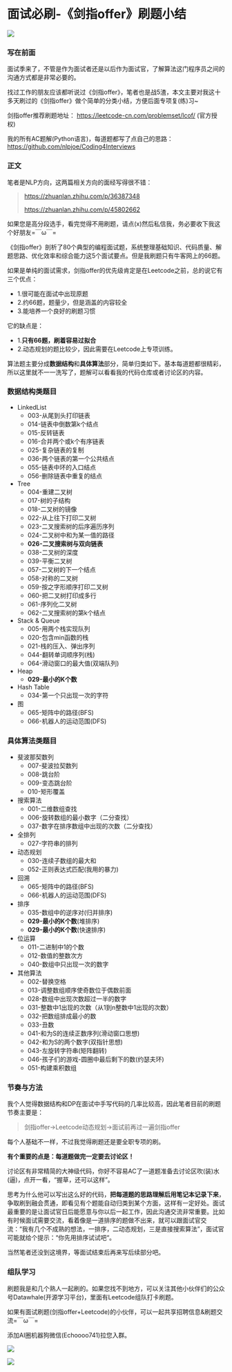 # 面试必刷-《剑指offer》刷题小结

![](https://aigroupz-1258285787.cos.ap-shanghai.myqcloud.com/blog/15490245570653.jpg)

### 写在前面

面试季来了，不管是作为面试者还是以后作为面试官，了解算法这门程序员之间的沟通方式都是非常必要的。

找过工作的朋友应该都听说过《剑指offer》，笔者也是战5渣，本文主要对我这十多天刷过的《剑指offer》做个简单的分类小结，方便后面专项复(练)习~

剑指offer推荐刷题地址：
https://leetcode-cn.com/problemset/lcof/ (官方授权)

我的所有AC题解(Python语言)，每道题都写了点自己的思路：
https://github.com/nlpjoe/Coding4Interviews



### 正文

笔者是NLP方向，这两篇相关方向的面经写得很不错：

> https://zhuanlan.zhihu.com/p/36387348
> 
> https://zhuanlan.zhihu.com/p/45802662

如果您是高分段选手，看完觉得不用刷题，请点(x)然后私信我，务必要收下我这个好朋友=￣ω￣=

《剑指offer》剖析了80个典型的编程面试题，系统整理基础知识、代码质量、解题思路、优化效率和综合能力这5个面试要点。但是我刷题只有牛客网上的66题。

如果是单纯的面试需求，剑指offer的优先级肯定是在Leetcode之前，总的说它有三个优点：

- 1.很可能在面试中出现原题
- 2.约66题，题量少，但是涵盖的内容较全
- 3.能培养一个良好的刷题习惯

它的缺点是：

- 1.**只有66题，刷着容易过拟合**
- 2.动态规划的题比较少，因此需要在Leetcode上专项训练。

算法题主要分成**数据结构**和**具体算法**部分，简单归类如下。基本每道题都很精彩，所以这里就不一一洗写了，题解可以看看我的代码仓库或者讨论区的内容。

### 数据结构类题目

- LinkedList
    - 003-从尾到头打印链表
    - 014-链表中倒数第k个结点
    - 015-反转链表
    - 016-合并两个或k个有序链表
    - 025-复杂链表的复制
    - 036-两个链表的第一个公共结点
    - 055-链表中环的入口结点
    - 056-删除链表中重复的结点
- Tree
    - 004-重建二叉树
    - 017-树的子结构
    - 018-二叉树的镜像
    - 022-从上往下打印二叉树
    - 023-二叉搜索树的后序遍历序列
    - 024-二叉树中和为某一值的路径
    - **026-二叉搜索树与双向链表**
    - 038-二叉树的深度
    - 039-平衡二叉树
    - 057-二叉树的下一个结点
    - 058-对称的二叉树
    - 059-按之字形顺序打印二叉树
    - 060-把二叉树打印成多行
    - 061-序列化二叉树
    - 062-二叉搜索树的第k个结点
- Stack & Queue
    - 005-用两个栈实现队列
    - 020-包含min函数的栈
    - 021-栈的压入、弹出序列
    - 044-翻转单词顺序列(栈)
    - 064-滑动窗口的最大值(双端队列)
- Heap
    - **029-最小的K个数**
- Hash Table
    - 034-第一个只出现一次的字符
- 图
    - 065-矩阵中的路径(BFS)
    - 066-机器人的运动范围(DFS)

### 具体算法类题目

- 斐波那契数列
    - 007-斐波拉契数列
    - 008-跳台阶
    - 009-变态跳台阶
    - 010-矩形覆盖
- 搜索算法
    - 001-二维数组查找
    - 006-旋转数组的最小数字（二分查找）
    - 037-数字在排序数组中出现的次数（二分查找）
- 全排列
    - 027-字符串的排列
- 动态规划
    - 030-连续子数组的最大和
    - 052-正则表达式匹配(我用的暴力)
- 回溯
    - 065-矩阵中的路径(BFS)
    - 066-机器人的运动范围(DFS)
- 排序
    - 035-数组中的逆序对(归并排序)
    - **029-最小的K个数**(堆排序)
    - **029-最小的K个数**(快速排序)
- 位运算
    - 011-二进制中1的个数
    - 012-数值的整数次方
    - 040-数组中只出现一次的数字
- 其他算法
    - 002-替换空格
    - 013-调整数组顺序使奇数位于偶数前面
    - 028-数组中出现次数超过一半的数字
    - 031-整数中1出现的次数（从1到n整数中1出现的次数）
    - 032-把数组排成最小的数
    - 033-丑数
    - 041-和为S的连续正数序列(滑动窗口思想)
    - 042-和为S的两个数字(双指针思想)
    - 043-左旋转字符串(矩阵翻转)
    - 046-孩子们的游戏-圆圈中最后剩下的数(约瑟夫环)
    - 051-构建乘积数组

### 节奏与方法

我个人觉得数据结构和DP在面试中手写代码的几率比较高，因此笔者目前的刷题节奏主要是：

> 剑指offer->Leetcode动态规划->面试前再过一遍剑指offer
 
每个人基础不一样，不过我觉得刷题还是要全职专项的刷。

**有个重要的点是：每道题做完一定要去讨论区！**

讨论区有非常精简的大神级代码，你好不容易AC了一道题准备去讨论区吹(装)水(逼)，点开一看，“握草，还可以这样”。

思考为什么他可以写出这么好的代码，**把每道题的思路理解后用笔记本记录下来**，争取刷到融会贯通，即看见有个题能自动归类到某个方面，这样有一定好处。面试最重要的是让面试官日后能愿意与你以后一起工作，因此沟通交流非常重要。比如有时候面试需要交流，看着像是一道排序的题做不出来，就可以跟面试官交流：“我有几个不成熟的想法，一排序，二动态规划，三是直接搜索算法”，面试官可能就给个提示：“你先用排序试试吧“。

当然笔者还没到这境界，等面试结束后再来写后续部分吧。

### 组队学习

刷题我是和几个熟人一起刷的。如果您找不到地方，可以关注其他小伙伴们的公众号Datawhale(开源学习平台)，里面有Leetcode组队打卡刷题。

如果有面试刷题(剑指offer+Leetcode)的小伙伴，可以一起共享招聘信息&刷题交流=￣ω￣=

添加AI圈机器狗微信(Echoooo741)拉您入群。

![](https://aigroupz-1258285787.cos.ap-shanghai.myqcloud.com/blog/15491047309717.jpg)

![](https://aigroupz-1258285787.cos.ap-shanghai.myqcloud.com/blog/15491052742040.jpg)

